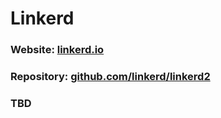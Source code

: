 # Linkerd

### Website: [linkerd.io](linkerd.io)
### Repository: [github.com/linkerd/linkerd2](github.com/linkerd/linkerd2)

### TBD